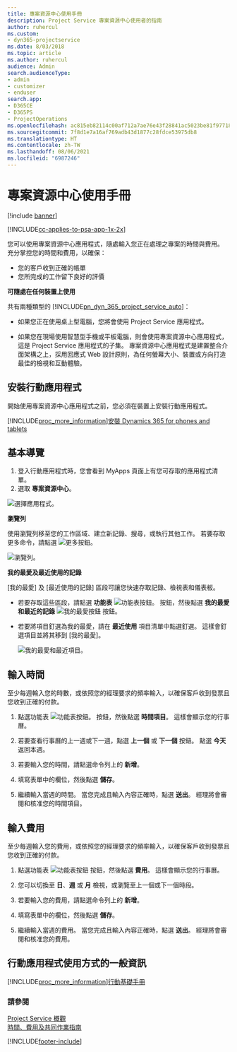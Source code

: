 ```yaml
---
title: 專案資源中心使用手冊
description: Project Service 專案資源中心使用者的指南
author: ruhercul
ms.custom:
- dyn365-projectservice
ms.date: 8/03/2018
ms.topic: article
ms.author: ruhercul
audience: Admin
search.audienceType:
- admin
- customizer
- enduser
search.app:
- D365CE
- D365PS
- ProjectOperations
ms.openlocfilehash: ac815eb82114c00af712a7ae76e43f28841ac5023be81f97718dc7ce529e1d34
ms.sourcegitcommit: 7f8d1e7a16af769adb43d1877c28fdce53975db8
ms.translationtype: HT
ms.contentlocale: zh-TW
ms.lasthandoff: 08/06/2021
ms.locfileid: "6987246"
---
```

# <a name="user-guide-for-project-resource-hub"></a>專案資源中心使用手冊

[!include [banner](../includes/psa-now-project-operations.md)]

[!INCLUDE[cc-applies-to-psa-app-1x-2x](../includes/cc-applies-to-psa-app-1x-2x.md)]

您可以使用專案資源中心應用程式，隨處輸入您正在處理之專案的時間與費用。 充分掌控您的時間和費用，以確保：

- 您的客戶收到正確的帳單
- 您所完成的工作留下良好的評價

**可隨處在任何裝置上使用**

共有兩種類型的 [!INCLUDE[pn_dyn_365_project_service_auto](../includes/pn-dyn-365-project-service-auto.md)]： 

- 如果您正在使用桌上型電腦，您將會使用 Project Service 應用程式。 

- 如果您在現場使用智慧型手機或平板電腦，則會使用專案資源中心應用程式，這是 Project Service 應用程式的子集。 專案資源中心應用程式是建置整合介面架構之上，採用回應式 Web 設計原則，為任何螢幕大小、裝置或方向打造最佳的檢視和互動體驗。 


## <a name="install-the-mobile-app"></a>安裝行動應用程式
開始使用專案資源中心應用程式之前，您必須在裝置上安裝行動應用程式。 

[!INCLUDE[proc_more_information](../includes/proc-more-information.md)][安裝 Dynamics 365 for phones and tablets](/dynamics365/mobile-app/install-dynamics-365-for-phones-and-tablets)

## <a name="basic-navigation"></a>基本導覽
1.  登入行動應用程式時，您會看到 MyApps 頁面上有您可存取的應用程式清單。 
2.  選取 **專案資源中心**。

![選擇應用程式。](media/chooseApp_1.png "選擇應用程式")

**瀏覽列**

使用瀏覽列移至您的工作區域、建立新記錄、搜尋，或執行其他工作。 若要存取更多命令，請點選 ![更多按鈕。](media/MoreButton.png "更多按鈕")

![瀏覽列。](media/NavBar_2.png "導覽列")

**我的最愛及最近使用的記錄**

[我的最愛] 及 [最近使用的記錄] 區段可讓您快速存取記錄、檢視表和儀表板。 

- 若要存取這些區段，請點選 **功能表** ![功能表按鈕。](media/MenuButton.png "選單鍵") 按鈕，然後點選 **我的最愛和最近的記錄** ![我的最愛按鈕](media/FavButton.png "Fav 按鈕") 按鈕。

- 若要將項目釘選為我的最愛，請在 **最近使用** 項目清單中點選釘選。 這樣會釘選項目並將其移到 [我的最愛]。

  ![我的最愛和最近項目。](media/Favs_3.png "我的最愛和最近項目")
 
## <a name="enter-time"></a>輸入時間
至少每週輸入您的時數，或依照您的經理要求的頻率輸入，以確保客戶收到發票且您收到正確的付款。

1. 點選功能表 ![功能表按鈕。](media/MenuButton.png "選單鍵") 按鈕，然後點選 **時間項目**。 這樣會顯示您的行事曆。

2. 若要查看行事曆的上一週或下一週，點選 **上一個** 或 **下一個** 按鈕。 點選 **今天** 返回本週。

3. 若要輸入您的時間，請點選命令列上的 **新增**。 

4. 填寫表單中的欄位，然後點選 **儲存**。

5. 繼續輸入當週的時間。 當您完成且輸入內容正確時，點選 **送出**。 經理將會審閱和核准您的時間項目。

## <a name="enter-expenses"></a>輸入費用 
至少每週輸入您的費用，或依照您的經理要求的頻率輸入，以確保客戶收到發票且您收到正確的付款。

1. 點選功能表 ![功能表按鈕](media/MenuButton.png "選單鍵") 按鈕，然後點選 **費用**。 這樣會顯示您的行事曆。

2. 您可以切換至 **日**、**週** 或 **月** 檢視，或瀏覽至上一個或下一個時段。 

3. 若要輸入您的費用，請點選命令列上的 **新增**。 

4. 填寫表單中的欄位，然後點選 **儲存**。

5. 繼續輸入當週的費用。 當您完成且輸入內容正確時，點選 **送出**。 經理將會審閱和核准您的費用。

## <a name="general-information-on-how-to-use-the-mobile-app"></a>行動應用程式使用方式的一般資訊 
[!INCLUDE[proc_more_information](../includes/proc-more-information.md)][行動基礎手冊](/dynamics365/mobile-app/dynamics-365-phones-tablets-users-guide)

### <a name="see-also"></a>請參閱  
 [Project Service 概觀](../psa/overview.md)   
 [時間、費用及共同作業指南](../psa/time-expense-collaboration-guide.md)   
 


[!INCLUDE[footer-include](../includes/footer-banner.md)]